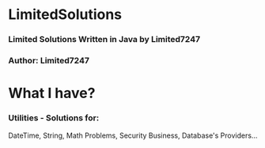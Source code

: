 # LimitedSolutions
### Limited Solutions Written in Java by Limited7247
### Author: Limited7247



# What I have?
### Utilities - Solutions for:
  DateTime, String,
  Math Problems,
  Security Business,
  Database's Providers...
  
